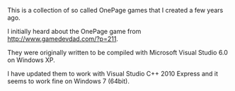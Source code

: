 This is a collection of so called OnePage games that I created a few years ago.

I initially heard about the OnePage game from http://www.gamedevdad.com/?p=211.

They were originally written to be compiled with Microsoft Visual Studio 6.0 on Windows XP.

I have updated them to work with Visual Studio C++ 2010 Express and it seems to work fine on Windows 7 (64bit).